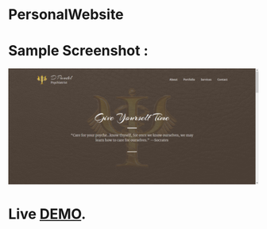 # PersonalWebsite

# Sample Screenshot :
<p align="center">
  <img  src="assets/img/screenshot.png">

# **Live [DEMO](https://paudeldhirendra.github.io/PersonalWebsite/)**.
